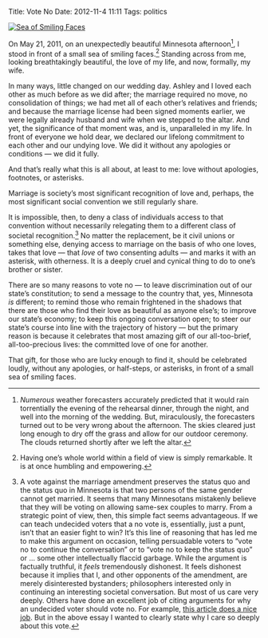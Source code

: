 Title: Vote No
Date: 2012-11-4 11:11
Tags: politics

[![Sea of Smiling Faces](https://dl.dropbox.com/u/618195/mattmartin/sea_of_smiling_faces_tn.jpg)](https://www.dropbox.com/s/gio2iobmodk2frr/sea_of_smiling_faces.jpg)

On May 21, 2011, on an unexpectedly beautiful Minnesota afternoon[^1], I stood in front of a small sea of smiling faces.[^2]  Standing across from me, looking breathtakingly beautiful, the love of my life, and now, formally, my wife.

In many ways, little changed on our wedding day. Ashley and I loved each other as much before as we did after; the marriage required no move, no consolidation of things; we had met all of each other&rsquo;s relatives and friends; and because the marriage license had been signed moments earlier, we were legally already husband and wife when we stepped to the altar. And yet, the significance of that moment was, and is, unparalleled in my life. In front of everyone we hold dear, we declared our lifelong commitment to each other and our undying love. We did it without any apologies or conditions — we did it fully.

And that&rsquo;s really what this is all about, at least to me: love without apologies, footnotes, or asterisks.

Marriage is society&rsquo;s most significant recognition of love and, perhaps, the most significant social convention we still regularly share.

It is impossible, then, to deny a class of individuals access to that convention without necessarily relegating them to a different class of societal recognition.[^3] No matter the replacement, be it civil unions or something else, denying access to marriage on the basis of who one loves, takes that love — that *love* of two consenting adults — and marks it with an asterisk, with otherness. It is a deeply cruel and cynical thing to do to one&rsquo;s brother or sister.

There are so many reasons to vote no — to leave discrimination out of our state&rsquo;s constitution; to send a message to the country that, yes, Minnesota *is* different; to remind those who remain frightened in the shadows that there are those who find their love as beautiful as anyone else&rsquo;s; to improve our state&rsquo;s economy; to keep this ongoing conversation open; to steer our state&rsquo;s course into line with the trajectory of history — but the primary reason is because it celebrates that most amazing gift of our all-too-brief, all-too-precious lives: the committed love of one for another. 

That gift, for those who are lucky enough to find it, should be celebrated loudly, without any apologies, or half-steps, or asterisks, in front of a small sea of smiling faces.

[^1]: *Numerous* weather forecasters accurately predicted that it would rain torrentially the evening of the rehearsal dinner, through the night, and well into the morning of the wedding. But, miraculously, the forecasters turned out to be very wrong about the afternoon. The skies cleared just long enough to dry off the grass and allow for our outdoor ceremony. The clouds returned shortly after we left the altar.
[^2]: Having one&rsquo;s whole world within a field of view is simply remarkable. It is at once humbling and empowering.
[^3]: A vote against the marriage amendment preserves the status quo and the status quo in Minnesota is that two persons of the same gender cannot get married. It seems that many Minnesotans mistakenly believe that they will be voting on allowing same-sex couples to marry. 
    From a strategic point of view, then, this simple fact seems advantageous.  If we can teach undecided voters that a no vote is, essentially, just a punt, isn&rsquo;t that an easier fight to win? 
    It&rsquo;s this line of reasoning that has led me to make this argument on occasion, telling persuadable voters to &ldquo;vote no to continue the conversation&rdquo; or to &ldquo;vote no to keep the status quo&rdquo; or ... some other intellectually flaccid garbage.
    While the argument is factually truthful, it *feels* tremendously dishonest. It feels dishonest because it implies that I, and other opponents of the amendment, are merely disinterested bystanders; philosophers interested only in continuing an interesting societal conversation. But most of us care very deeply.
    Others have done an excellent job of citing arguments for why an undecided voter should vote no. For example, [this article does a nice job](http://www.huffingtonpost.com/jay-michaelson/straight-talk-about-gay-marriage-4-points-for-undecided-voters-to-consider_b_2047589.html). But in the above essay I wanted to clearly state why I care so deeply about this vote. 